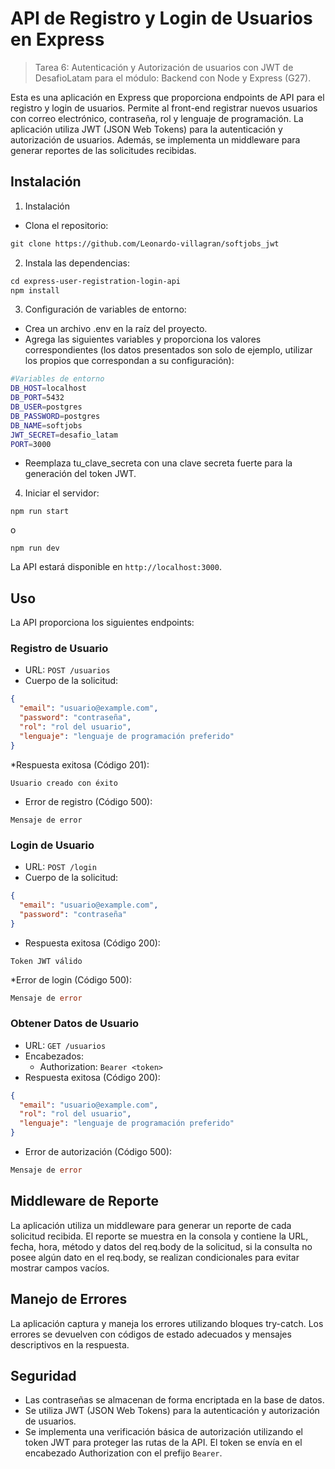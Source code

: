 # API de Registro y Login de Usuarios en Express

>Tarea 6: Autenticación y Autorización de usuarios con JWT de DesafioLatam para el módulo: Backend con Node y Express (G27).

Esta es una aplicación en Express que proporciona endpoints de API para el registro y login de usuarios. Permite al front-end registrar nuevos usuarios con correo electrónico, contraseña, rol y lenguaje de programación. La aplicación utiliza JWT (JSON Web Tokens) para la autenticación y autorización de usuarios. Además, se implementa un middleware para generar reportes de las solicitudes recibidas.

## Instalación

1. Instalación
* Clona el repositorio:

```markdown
git clone https://github.com/Leonardo-villagran/softjobs_jwt
```
2. Instala las dependencias:

```makefile
cd express-user-registration-login-api
npm install
```
3. Configuración de variables de entorno:

* Crea un archivo .env en la raíz del proyecto.
* Agrega las siguientes variables y proporciona los valores correspondientes (los datos presentados son solo de ejemplo, utilizar los propios que correspondan a su configuración):

``` bash
#Variables de entorno
DB_HOST=localhost
DB_PORT=5432
DB_USER=postgres
DB_PASSWORD=postgres
DB_NAME=softjobs
JWT_SECRET=desafio_latam
PORT=3000
```

* Reemplaza tu_clave_secreta con una clave secreta fuerte para la generación del token JWT.

4. Iniciar el servidor:

```arduino
npm run start
```
o
```arduino
npm run dev
```
La API estará disponible en `http://localhost:3000`.

## Uso
La API proporciona los siguientes endpoints:
### Registro de Usuario

* URL: `POST /usuarios`
* Cuerpo de la solicitud:

```json
{
  "email": "usuario@example.com",
  "password": "contraseña",
  "rol": "rol del usuario",
  "lenguaje": "lenguaje de programación preferido"
}
```

*Respuesta exitosa (Código 201):
```
Usuario creado con éxito
```
* Error de registro (Código 500):
```
Mensaje de error
```
### Login de Usuario

* URL: `POST /login`
* Cuerpo de la solicitud:

```json
{
  "email": "usuario@example.com",
  "password": "contraseña"
}
```
* Respuesta exitosa (Código 200):
```
Token JWT válido
```
*Error de login (Código 500):
```go
Mensaje de error
```

### Obtener Datos de Usuario
* URL: `GET /usuarios`
* Encabezados:
  * Authorization: `Bearer <token>`
* Respuesta exitosa (Código 200):

```json
{
  "email": "usuario@example.com",
  "rol": "rol del usuario",
  "lenguaje": "lenguaje de programación preferido"
}

```
* Error de autorización (Código 500):

```go
Mensaje de error
```

## Middleware de Reporte
La aplicación utiliza un middleware para generar un reporte de cada solicitud recibida. El reporte se muestra en la consola y contiene la URL, fecha, hora, método y datos del req.body de la solicitud, si la consulta no posee algún dato en el req.body, se realizan condicionales para evitar mostrar campos vacíos.  

## Manejo de Errores
La aplicación captura y maneja los errores utilizando bloques try-catch. Los errores se devuelven con códigos de estado adecuados y mensajes descriptivos en la respuesta.

## Seguridad
* Las contraseñas se almacenan de forma encriptada en la base de datos.
* Se utiliza JWT (JSON Web Tokens) para la autenticación y autorización de usuarios.
* Se implementa una verificación básica de autorización utilizando el token JWT para proteger las rutas de la API. El token se envía en el encabezado Authorization con el prefijo `Bearer`.

